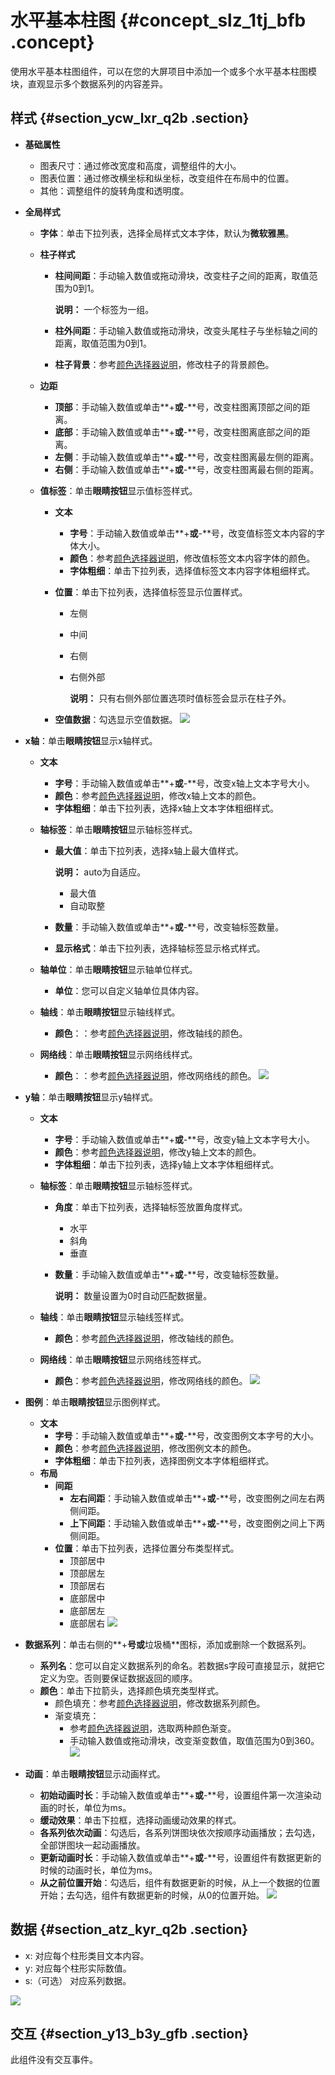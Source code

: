 # 水平基本柱图 {#concept_slz_1tj_bfb .concept}

使用水平基本柱图组件，可以在您的大屏项目中添加一个或多个水平基本柱图模块，直观显示多个数据系列的内容差异。

## 样式 {#section_ycw_lxr_q2b .section}

-   **基础属性**

    -   图表尺寸：通过修改宽度和高度，调整组件的大小。
    -   图表位置：通过修改横坐标和纵坐标，改变组件在布局中的位置。
    -   其他：调整组件的旋转角度和透明度。
-   **全局样式**
    -   **字体**：单击下拉列表，选择全局样式文本字体，默认为**微软雅黑**。
    -   **柱子样式**
        -   **柱间间距**：手动输入数值或拖动滑块，改变柱子之间的距离，取值范围为0到1。

            **说明：** 一个标签为一组。

        -   **柱外间距**：手动输入数值或拖动滑块，改变头尾柱子与坐标轴之间的距离，取值范围为0到1。
        -   **柱子背景**：参考[颜色选择器说明](cn.zh-CN/用户指南/管理组件/设置组件样式/配置项说明.md#section_kdw_vj4_t2b)，修改柱子的背景颜色。
    -   **边距**
        -   **顶部**：手动输入数值或单击**+**或**-**号，改变柱图离顶部之间的距离。
        -   **底部**：手动输入数值或单击**+**或**-**号，改变柱图离底部之间的距离。
        -   **左侧**：手动输入数值或单击**+**或**-**号，改变柱图离最左侧的距离。
        -   **右侧**：手动输入数值或单击**+**或**-**号，改变柱图离最右侧的距离。
    -   **值标签**：单击**眼睛按钮**显示值标签样式。

        -   **文本**
            -   **字号**：手动输入数值或单击**+**或**-**号，改变值标签文本内容的字体大小。
            -   **颜色**：参考[颜色选择器说明](cn.zh-CN/用户指南/管理组件/设置组件样式/配置项说明.md#section_kdw_vj4_t2b)，修改值标签文本内容字体的颜色。
            -   **字体粗细**：单击下拉列表，选择值标签文本内容字体粗细样式。
        -   **位置**：单击下拉列表，选择值标签显示位置样式。
            -   左侧
            -   中间
            -   右侧
            -   右侧外部

                **说明：** 只有右侧外部位置选项时值标签会显示在柱子外。

        -   **空值数据**：勾选显示空值数据。
        ![](http://static-aliyun-doc.oss-cn-hangzhou.aliyuncs.com/assets/img/21098/154174474411530_zh-CN.png)

-   **x轴**：单击**眼睛按钮**显示x轴样式。
    -   **文本**
        -   **字号**：手动输入数值或单击**+**或**-**号，改变x轴上文本字号大小。
        -   **颜色**：参考[颜色选择器说明](cn.zh-CN/用户指南/管理组件/设置组件样式/配置项说明.md#section_kdw_vj4_t2b)，修改x轴上文本的颜色。
        -   **字体粗细**：单击下拉列表，选择x轴上文本字体粗细样式。
    -   **轴标签**：单击**眼睛按钮**显示轴标签样式。
        -   **最大值**：单击下拉列表，选择x轴上最大值样式。

            **说明：** auto为自适应。

            -   最大值
            -   自动取整
        -   **数量**：手动输入数值或单击**+**或**-**号，改变轴标签数量。
        -   **显示格式**：单击下拉列表，选择轴标签显示格式样式。
    -   **轴单位**：单击**眼睛按钮**显示轴单位样式。
        -   **单位**：您可以自定义轴单位具体内容。
    -   **轴线**：单击**眼睛按钮**显示轴线样式。
        -   **颜色**：：参考[颜色选择器说明](cn.zh-CN/用户指南/管理组件/设置组件样式/配置项说明.md#section_kdw_vj4_t2b)，修改轴线的颜色。
    -   **网络线**：单击**眼睛按钮**显示网络线样式。

        -   **颜色**：：参考[颜色选择器说明](cn.zh-CN/用户指南/管理组件/设置组件样式/配置项说明.md#section_kdw_vj4_t2b)，修改网络线的颜色。
        ![](http://static-aliyun-doc.oss-cn-hangzhou.aliyuncs.com/assets/img/21098/154174474511537_zh-CN.png)

-   **y轴**：单击**眼睛按钮**显示y轴样式。
    -   **文本**
        -   **字号**：手动输入数值或单击**+**或**-**号，改变y轴上文本字号大小。
        -   **颜色**：参考[颜色选择器说明](cn.zh-CN/用户指南/管理组件/设置组件样式/配置项说明.md#section_kdw_vj4_t2b)，修改y轴上文本的颜色。
        -   **字体粗细**：单击下拉列表，选择y轴上文本字体粗细样式。
    -   **轴标签**：单击**眼睛按钮**显示轴标签样式。
        -   **角度**：单击下拉列表，选择轴标签放置角度样式。
            -   水平
            -   斜角
            -   垂直
        -   **数量**：手动输入数值或单击**+**或**-**号，改变轴标签数量。

            **说明：** 数量设置为0时自动匹配数据量。

    -   **轴线**：单击**眼睛按钮**显示轴线签样式。
        -   **颜色**：参考[颜色选择器说明](cn.zh-CN/用户指南/管理组件/设置组件样式/配置项说明.md#section_kdw_vj4_t2b)，修改轴线的颜色。
    -   **网络线**：单击**眼睛按钮**显示网络线签样式。

        -   **颜色**：参考[颜色选择器说明](cn.zh-CN/用户指南/管理组件/设置组件样式/配置项说明.md#section_kdw_vj4_t2b)，修改网络线的颜色。
        ![](http://static-aliyun-doc.oss-cn-hangzhou.aliyuncs.com/assets/img/21098/154174474511539_zh-CN.png)

-   **图例**：单击**眼睛按钮**显示图例样式。

    -   **文本**
        -   **字号**：手动输入数值或单击**+**或**-**号，改变图例文本字号的大小。
        -   **颜色**：参考[颜色选择器说明](cn.zh-CN/用户指南/管理组件/设置组件样式/配置项说明.md#section_kdw_vj4_t2b)，修改图例文本的颜色。
        -   **字体粗细**：单击下拉列表，选择图例文本字体粗细样式。
    -   **布局**
        -   **间距**
            -   **左右间距**：手动输入数值或单击**+**或**-**号，改变图例之间左右两侧间距。
            -   **上下间距**：手动输入数值或单击**+**或**-**号，改变图例之间上下两侧间距。
        -   **位置**：单击下拉列表，选择位置分布类型样式。
            -   顶部居中
            -   顶部居左
            -   顶部居右
            -   底部居中
            -   底部居左
            -   底部居右
    ![](http://static-aliyun-doc.oss-cn-hangzhou.aliyuncs.com/assets/img/21098/154174474511541_zh-CN.png)

-   **数据系列**：单击右侧的**+**号或**垃圾桶**图标，添加或删除一个数据系列。

    -   **系列名**：您可以自定义数据系列的命名。若数据s字段可直接显示，就把它定义为空。否则要保证数据返回的顺序。
    -   **颜色**：单击下拉箭头，选择颜色填充类型样式。
        -   颜色填充：参考[颜色选择器说明](cn.zh-CN/用户指南/管理组件/设置组件样式/配置项说明.md#section_kdw_vj4_t2b)，修改数据系列颜色。
        -   渐变填充：
            -   参考[颜色选择器说明](cn.zh-CN/用户指南/管理组件/设置组件样式/配置项说明.md#section_kdw_vj4_t2b)，选取两种颜色渐变。
            -   手动输入数值或拖动滑块，改变渐变数值，取值范围为0到360。
    ![](http://static-aliyun-doc.oss-cn-hangzhou.aliyuncs.com/assets/img/21098/154174474511542_zh-CN.png)

-   **动画**：单击**眼睛按钮**显示动画样式。

    -   **初始动画时长**：手动输入数值或单击**+**或**-**号，设置组件第一次渲染动画的时长，单位为ms。
    -   **缓动效果**：单击下拉框，选择动画缓动效果的样式。
    -   **各系列依次动画**：勾选后，各系列饼图块依次按顺序动画播放；去勾选，全部饼图块一起动画播放。
    -   **更新动画时长**：手动输入数值或单击**+**或**-**号，设置组件有数据更新的时候的动画时长，单位为ms。
    -   **从之前位置开始**：勾选后，组件有数据更新的时候，从上一个数据的位置开始；去勾选，组件有数据更新的时候，从0的位置开始。
    ![](http://static-aliyun-doc.oss-cn-hangzhou.aliyuncs.com/assets/img/21098/154174474521263_zh-CN.png)


## 数据 {#section_atz_kyr_q2b .section}

-   x: 对应每个柱形类目文本内容。
-   y: 对应每个柱形实际数值。
-   s:（可选） 对应系列数据。

![](http://static-aliyun-doc.oss-cn-hangzhou.aliyuncs.com/assets/img/21098/154174474511544_zh-CN.png)

## 交互 {#section_y13_b3y_gfb .section}

此组件没有交互事件。

